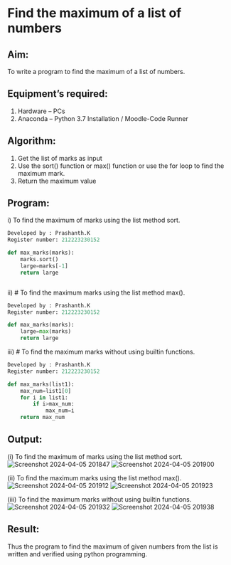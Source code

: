 # Find the maximum of a list of numbers
## Aim:
To write a program to find the maximum of a list of numbers.
## Equipment’s required:
1.	Hardware – PCs
2.	Anaconda – Python 3.7 Installation / Moodle-Code Runner
## Algorithm:
1.	Get the list of marks as input
2.	Use the sort() function or max() function or use the for loop to find the maximum mark.
3.	Return the maximum value
## Program:

i)	 To find the maximum of marks using the list method sort.
     
```Python
Developed by : Prashanth.K
Register number: 212223230152

def max_marks(marks):
    marks.sort()
    large=marks[-1]
    return large



```

ii)	# To find the maximum marks using the list method max().
```Python
Developed by : Prashanth.K
Register number: 212223230152

def max_marks(marks):
    large=max(marks)
    return large


```

iii) # To find the maximum marks without using builtin functions.
```Python
Developed by : Prashanth.K
Register number: 212223230152

def max_marks(list1):
    max_num=list1[0]
    for i in list1:
        if i>max_num:
            max_num=i
    return max_num


```



## Output:
(i) To find the maximum of marks using the list method sort.
![Screenshot 2024-04-05 201847](https://github.com/PRASHANTHRATHI/FindMaximum/assets/145743120/bb251470-291c-4ebf-be43-143ff848cfd3)
![Screenshot 2024-04-05 201900](https://github.com/PRASHANTHRATHI/FindMaximum/assets/145743120/818a95fa-98b7-4038-8d66-d079b9f1cf2f)


(ii) To find the maximum marks using the list method max().
![Screenshot 2024-04-05 201912](https://github.com/PRASHANTHRATHI/FindMaximum/assets/145743120/2ebd550e-a478-4214-be47-59ac87589742)
![Screenshot 2024-04-05 201923](https://github.com/PRASHANTHRATHI/FindMaximum/assets/145743120/26c2b373-b585-40da-b591-b15931c3c904)

(iii) To find the maximum marks without using builtin functions.
![Screenshot 2024-04-05 201932](https://github.com/PRASHANTHRATHI/FindMaximum/assets/145743120/74a2d412-5211-4337-9202-6637055e4357)
![Screenshot 2024-04-05 201938](https://github.com/PRASHANTHRATHI/FindMaximum/assets/145743120/bbf51443-ca0f-4bcb-8f0b-fd7aa481b01b)







## Result:
Thus the program to find the maximum of given numbers from the list is written and verified using python programming.
